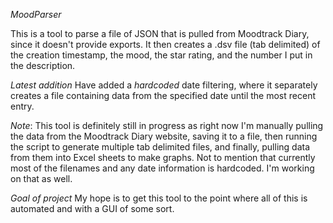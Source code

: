 *MoodParser*

This is a tool to parse a file of JSON that is pulled from Moodtrack Diary, since it doesn't provide exports.
It then creates a .dsv file (tab delimited) of the creation timestamp, the mood, the star rating, 
and the number I put in the description. 

*Latest addition*
Have added a *hardcoded* date filtering, where it separately creates a file containing data from the specified
date until the most recent entry. 

*Note*: This tool is definitely still in progress as right now I'm manually pulling the data from the Moodtrack Diary 
website, saving it to a file, then running the script to generate multiple tab delimited files, and finally, pulling 
data from them into Excel sheets to make graphs. Not to mention that currently most of the filenames and any date information
is hardcoded. I'm working on that as well.

*Goal of project* 
My hope is to get this tool to the point where all of this is automated and with a GUI of some sort. 
